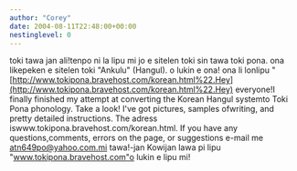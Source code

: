 ```yaml
---
author: "Corey"
date: 2004-08-11T22:48:00+00:00
nestinglevel: 0
---
```

toki tawa jan ali!tenpo ni la lipu mi jo e sitelen toki sin tawa toki pona. ona likepeken e sitelen toki "Ankulu" (Hangul). o lukin e ona! ona li lonlipu "[http://www.tokipona.bravehost.com/korean.html%22.Hey](http://www.tokipona.bravehost.com/korean.html%22.Hey) everyone!I finally finished my attempt at converting the Korean Hangul systemto Toki Pona phonology. Take a look! I've got pictures, samples ofwriting, and pretty detailed instructions. The adress iswww.tokipona.bravehost.com/korean.html. If you have any questions,comments, errors on the page, or suggestions e-mail me [atn649po@yahoo.com.mi](mailto://atn649po@yahoo.com.mi) tawa!-jan Kowijan lawa pi lipu "www.tokipona.bravehost.com"o lukin e lipu mi!